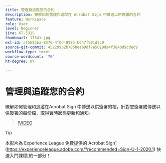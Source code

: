 ```yaml
---
title: 管理與追蹤您的合約
description: 瞭解如何管理和追蹤在 Acrobat Sign 中傳送以供簽署的合約
feature: Workspace
role: User
level: Beginner
jira: KT-5315
thumbnail: 17341.jpg
exl-id: af5683ba-8376-4f0d-8985-b647f901d2c0
source-git-commit: 452299b2b786beab9df7a5019da4f3840d9cdec9
workflow-type: tm+mt
source-wordcount: '70'
ht-degree: 0%

---
```


# 管理與追蹤您的合約

瞭解如何管理和追蹤在Acrobat Sign 中傳送以供簽署的檔。針對您簽署或傳送以供簽署的每份檔，取得實時狀態更新和通知。

>[!VIDEO](https://video.tv.adobe.com/v/338695?quality=12&learn=on&hidetitle=true)

>[!TIP]
>
>本影片為 Experience League 免費提供的 Acrobat Sign](https://experienceleague.adobe.com/?recommended=Sign-U-1-2020.1) 快速入門課程[的一部分！
